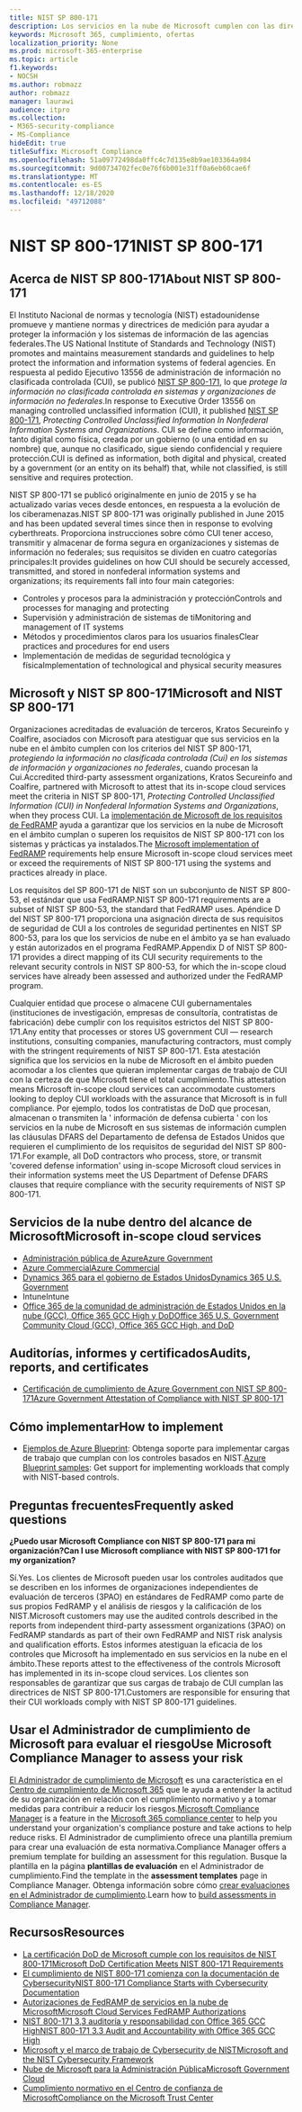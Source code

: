 ```yaml
---
title: NIST SP 800-171
description: Los servicios en la nube de Microsoft cumplen con las directrices de NIST SP 800-171 para proteger la información no clasificada controlada (CUI) en sistemas de información no federales.
keywords: Microsoft 365, cumplimiento, ofertas
localization_priority: None
ms.prod: microsoft-365-enterprise
ms.topic: article
f1.keywords:
- NOCSH
ms.author: robmazz
author: robmazz
manager: laurawi
audience: itpro
ms.collection:
- M365-security-compliance
- MS-Compliance
hideEdit: true
titleSuffix: Microsoft Compliance
ms.openlocfilehash: 51a09772498da0ffc4c7d135e8b9ae103364a984
ms.sourcegitcommit: 9d00734702fec0e76f6b001e31ff0a6eb60cae6f
ms.translationtype: MT
ms.contentlocale: es-ES
ms.lasthandoff: 12/18/2020
ms.locfileid: "49712088"
---
```

# <a name="nist-sp-800-171"></a><span data-ttu-id="bf04d-104">NIST SP 800-171</span><span class="sxs-lookup"><span data-stu-id="bf04d-104">NIST SP 800-171</span></span>

## <a name="about-nist-sp-800-171"></a><span data-ttu-id="bf04d-105">Acerca de NIST SP 800-171</span><span class="sxs-lookup"><span data-stu-id="bf04d-105">About NIST SP 800-171</span></span>

<span data-ttu-id="bf04d-106">El Instituto Nacional de normas y tecnología (NIST) estadounidense promueve y mantiene normas y directrices de medición para ayudar a proteger la información y los sistemas de información de las agencias federales.</span><span class="sxs-lookup"><span data-stu-id="bf04d-106">The US National Institute of Standards and Technology (NIST) promotes and maintains measurement standards and guidelines to help protect the information and information systems of federal agencies.</span></span> <span data-ttu-id="bf04d-107">En respuesta al pedido Ejecutivo 13556 de administración de información no clasificada controlada (CUI), se publicó [NIST SP 800-171](https://csrc.nist.gov/publications/detail/sp/800-171/rev-1/final), lo que *protege la información no clasificada controlada en sistemas y organizaciones de información no federales*.</span><span class="sxs-lookup"><span data-stu-id="bf04d-107">In response to Executive Order 13556 on managing controlled unclassified information (CUI), it published [NIST SP 800-171](https://csrc.nist.gov/publications/detail/sp/800-171/rev-1/final), *Protecting Controlled Unclassified Information In Nonfederal Information Systems and Organizations*.</span></span> <span data-ttu-id="bf04d-108">CUI se define como información, tanto digital como física, creada por un gobierno (o una entidad en su nombre) que, aunque no clasificado, sigue siendo confidencial y requiere protección.</span><span class="sxs-lookup"><span data-stu-id="bf04d-108">CUI is defined as information, both digital and physical, created by a government (or an entity on its behalf) that, while not classified, is still sensitive and requires protection.</span></span>

<span data-ttu-id="bf04d-109">NIST SP 800-171 se publicó originalmente en junio de 2015 y se ha actualizado varias veces desde entonces, en respuesta a la evolución de los ciberamenazas.</span><span class="sxs-lookup"><span data-stu-id="bf04d-109">NIST SP 800-171 was originally published in June 2015 and has been updated several times since then in response to evolving cyberthreats.</span></span> <span data-ttu-id="bf04d-110">Proporciona instrucciones sobre cómo CUI tener acceso, transmitir y almacenar de forma segura en organizaciones y sistemas de información no federales; sus requisitos se dividen en cuatro categorías principales:</span><span class="sxs-lookup"><span data-stu-id="bf04d-110">It provides guidelines on how CUI should be securely accessed, transmitted, and stored in nonfederal information systems and organizations; its requirements fall into four main categories:</span></span>

- <span data-ttu-id="bf04d-111">Controles y procesos para la administración y protección</span><span class="sxs-lookup"><span data-stu-id="bf04d-111">Controls and processes for managing and protecting</span></span>
- <span data-ttu-id="bf04d-112">Supervisión y administración de sistemas de ti</span><span class="sxs-lookup"><span data-stu-id="bf04d-112">Monitoring and management of IT systems</span></span>
- <span data-ttu-id="bf04d-113">Métodos y procedimientos claros para los usuarios finales</span><span class="sxs-lookup"><span data-stu-id="bf04d-113">Clear practices and procedures for end users</span></span>
- <span data-ttu-id="bf04d-114">Implementación de medidas de seguridad tecnológica y física</span><span class="sxs-lookup"><span data-stu-id="bf04d-114">Implementation of technological and physical security measures</span></span>

## <a name="microsoft-and-nist-sp-800-171"></a><span data-ttu-id="bf04d-115">Microsoft y NIST SP 800-171</span><span class="sxs-lookup"><span data-stu-id="bf04d-115">Microsoft and NIST SP 800-171</span></span>

<span data-ttu-id="bf04d-116">Organizaciones acreditadas de evaluación de terceros, Kratos Secureinfo y Coalfire, asociados con Microsoft para atestiguar que sus servicios en la nube en el ámbito cumplen con los criterios del NIST SP 800-171, *protegiendo la información no clasificada controlada (Cui) en los sistemas de información y organizaciones no federales*, cuando procesan la Cui.</span><span class="sxs-lookup"><span data-stu-id="bf04d-116">Accredited third-party assessment organizations, Kratos Secureinfo and Coalfire, partnered with Microsoft to attest that its in-scope cloud services meet the criteria in NIST SP 800-171, *Protecting Controlled Unclassified Information (CUI) in Nonfederal Information Systems and Organizations*, when they process CUI.</span></span> <span data-ttu-id="bf04d-117">La [implementación de Microsoft de los requisitos de FedRAMP](offering-fedramp.md) ayuda a garantizar que los servicios en la nube de Microsoft en el ámbito cumplan o superen los requisitos de NIST SP 800-171 con los sistemas y prácticas ya instalados.</span><span class="sxs-lookup"><span data-stu-id="bf04d-117">The [Microsoft implementation of FedRAMP](offering-fedramp.md) requirements help ensure Microsoft in-scope cloud services meet or exceed the requirements of NIST SP 800-171 using the systems and practices already in place.</span></span>

<span data-ttu-id="bf04d-118">Los requisitos del SP 800-171 de NIST son un subconjunto de NIST SP 800-53, el estándar que usa FedRAMP.</span><span class="sxs-lookup"><span data-stu-id="bf04d-118">NIST SP 800-171 requirements are a subset of NIST SP 800-53, the standard that FedRAMP uses.</span></span> <span data-ttu-id="bf04d-119">Apéndice D del NIST SP 800-171 proporciona una asignación directa de sus requisitos de seguridad de CUI a los controles de seguridad pertinentes en NIST SP 800-53, para los que los servicios de nube en el ámbito ya se han evaluado y están autorizados en el programa FedRAMP.</span><span class="sxs-lookup"><span data-stu-id="bf04d-119">Appendix D of NIST SP 800-171 provides a direct mapping of its CUI security requirements to the relevant security controls in NIST SP 800-53, for which the in-scope cloud services have already been assessed and authorized under the FedRAMP program.</span></span>

<span data-ttu-id="bf04d-120">Cualquier entidad que procese o almacene CUI gubernamentales (instituciones de investigación, empresas de consultoría, contratistas de fabricación) debe cumplir con los requisitos estrictos del NIST SP 800-171.</span><span class="sxs-lookup"><span data-stu-id="bf04d-120">Any entity that processes or stores US government CUI — research institutions, consulting companies, manufacturing contractors, must comply with the stringent requirements of NIST SP 800-171.</span></span> <span data-ttu-id="bf04d-121">Esta atestación significa que los servicios en la nube de Microsoft en el ámbito pueden acomodar a los clientes que quieran implementar cargas de trabajo de CUI con la certeza de que Microsoft tiene el total cumplimiento.</span><span class="sxs-lookup"><span data-stu-id="bf04d-121">This attestation means Microsoft in-scope cloud services can accommodate customers looking to deploy CUI workloads with the assurance that Microsoft is in full compliance.</span></span> <span data-ttu-id="bf04d-122">Por ejemplo, todos los contratistas de DoD que procesan, almacenan o transmiten la ' información de defensa cubierta ' con los servicios en la nube de Microsoft en sus sistemas de información cumplen las cláusulas DFARS del Departamento de defensa de Estados Unidos que requieren el cumplimiento de los requisitos de seguridad del NIST SP 800-171.</span><span class="sxs-lookup"><span data-stu-id="bf04d-122">For example, all DoD contractors who process, store, or transmit 'covered defense information' using in-scope Microsoft cloud services in their information systems meet the US Department of Defense DFARS clauses that require compliance with the security requirements of NIST SP 800-171.</span></span>

## <a name="microsoft-in-scope-cloud-services"></a><span data-ttu-id="bf04d-123">Servicios de la nube dentro del alcance de Microsoft</span><span class="sxs-lookup"><span data-stu-id="bf04d-123">Microsoft in-scope cloud services</span></span>

- [<span data-ttu-id="bf04d-124">Administración pública de Azure</span><span class="sxs-lookup"><span data-stu-id="bf04d-124">Azure Government</span></span>](https://aka.ms/AzureCompliance)
- [<span data-ttu-id="bf04d-125">Azure Commercial</span><span class="sxs-lookup"><span data-stu-id="bf04d-125">Azure Commercial</span></span>](https://azure.microsoft.com/resources/microsoft-azure-compliance-offerings/)
- [<span data-ttu-id="bf04d-126">Dynamics 365 para el gobierno de Estados Unidos</span><span class="sxs-lookup"><span data-stu-id="bf04d-126">Dynamics 365 U.S. Government</span></span>](https://aka.ms/d365-compliance-list)
- <span data-ttu-id="bf04d-127">Intune</span><span class="sxs-lookup"><span data-stu-id="bf04d-127">Intune</span></span>
- [<span data-ttu-id="bf04d-128">Office 365 de la comunidad de administración de Estados Unidos en la nube (GCC), Office 365 GCC High y DoD</span><span class="sxs-lookup"><span data-stu-id="bf04d-128">Office 365 U.S. Government Community Cloud (GCC), Office 365 GCC High, and DoD</span></span>](https://aka.ms/o365-compliance-framework)

## <a name="audits-reports-and-certificates"></a><span data-ttu-id="bf04d-129">Auditorías, informes y certificados</span><span class="sxs-lookup"><span data-stu-id="bf04d-129">Audits, reports, and certificates</span></span>

- [<span data-ttu-id="bf04d-130">Certificación de cumplimiento de Azure Government con NIST SP 800-171</span><span class="sxs-lookup"><span data-stu-id="bf04d-130">Azure Government Attestation of Compliance with NIST SP 800-171</span></span>](https://aka.ms/Azure-NIST-800-171)

## <a name="how-to-implement"></a><span data-ttu-id="bf04d-131">Cómo implementar</span><span class="sxs-lookup"><span data-stu-id="bf04d-131">How to implement</span></span>

- <span data-ttu-id="bf04d-132">[Ejemplos de Azure Blueprint](https://docs.microsoft.com/azure/governance/blueprints/samples/): Obtenga soporte para implementar cargas de trabajo que cumplan con los controles basados en NIST.</span><span class="sxs-lookup"><span data-stu-id="bf04d-132">[Azure Blueprint samples](https://docs.microsoft.com/azure/governance/blueprints/samples/): Get support for implementing workloads that comply with NIST-based controls.</span></span>

## <a name="frequently-asked-questions"></a><span data-ttu-id="bf04d-133">Preguntas frecuentes</span><span class="sxs-lookup"><span data-stu-id="bf04d-133">Frequently asked questions</span></span>

<span data-ttu-id="bf04d-134">**¿Puedo usar Microsoft Compliance con NIST SP 800-171 para mi organización?**</span><span class="sxs-lookup"><span data-stu-id="bf04d-134">**Can I use Microsoft compliance with NIST SP 800-171 for my organization?**</span></span>

<span data-ttu-id="bf04d-135">Sí.</span><span class="sxs-lookup"><span data-stu-id="bf04d-135">Yes.</span></span> <span data-ttu-id="bf04d-136">Los clientes de Microsoft pueden usar los controles auditados que se describen en los informes de organizaciones independientes de evaluación de terceros (3PAO) en estándares de FedRAMP como parte de sus propios FedRAMP y el análisis de riesgos y la calificación de los NIST.</span><span class="sxs-lookup"><span data-stu-id="bf04d-136">Microsoft customers may use the audited controls described in the reports from independent third-party assessment organizations (3PAO) on FedRAMP standards as part of their own FedRAMP and NIST risk analysis and qualification efforts.</span></span> <span data-ttu-id="bf04d-137">Estos informes atestiguan la eficacia de los controles que Microsoft ha implementado en sus servicios en la nube en el ámbito.</span><span class="sxs-lookup"><span data-stu-id="bf04d-137">These reports attest to the effectiveness of the controls Microsoft has implemented in its in-scope cloud services.</span></span> <span data-ttu-id="bf04d-138">Los clientes son responsables de garantizar que sus cargas de trabajo de CUI cumplan las directrices de NIST SP 800-171.</span><span class="sxs-lookup"><span data-stu-id="bf04d-138">Customers are responsible for ensuring that their CUI workloads comply with NIST SP 800-171 guidelines.</span></span>

## <a name="use-microsoft-compliance-manager-to-assess-your-risk"></a><span data-ttu-id="bf04d-139">Usar el Administrador de cumplimiento de Microsoft para evaluar el riesgo</span><span class="sxs-lookup"><span data-stu-id="bf04d-139">Use Microsoft Compliance Manager to assess your risk</span></span>

<span data-ttu-id="bf04d-140">[El Administrador de cumplimiento de Microsoft](https://docs.microsoft.com/microsoft-365/compliance/compliance-manager) es una característica en el [Centro de cumplimiento de Microsoft 365](https://docs.microsoft.com/microsoft-365/compliance/microsoft-365-compliance-center) que le ayuda a entender la actitud de su organización en relación con el cumplimiento normativo y a tomar medidas para contribuir a reducir los riesgos.</span><span class="sxs-lookup"><span data-stu-id="bf04d-140">[Microsoft Compliance Manager](https://docs.microsoft.com/microsoft-365/compliance/compliance-manager) is a feature in the [Microsoft 365 compliance center](https://docs.microsoft.com/microsoft-365/compliance/microsoft-365-compliance-center) to help you understand your organization's compliance posture and take actions to help reduce risks.</span></span> <span data-ttu-id="bf04d-141">El Administrador de cumplimiento ofrece una plantilla premium para crear una evaluación de esta normativa.</span><span class="sxs-lookup"><span data-stu-id="bf04d-141">Compliance Manager offers a premium template for building an assessment for this regulation.</span></span> <span data-ttu-id="bf04d-142">Busque la plantilla en la página **plantillas de evaluación** en el Administrador de cumplimiento.</span><span class="sxs-lookup"><span data-stu-id="bf04d-142">Find the template in the **assessment templates** page in Compliance Manager.</span></span> <span data-ttu-id="bf04d-143">Obtenga información sobre cómo [crear evaluaciones en el Administrador de cumplimiento](https://docs.microsoft.com/microsoft-365/compliance/compliance-manager-assessments).</span><span class="sxs-lookup"><span data-stu-id="bf04d-143">Learn how to [build assessments in Compliance Manager](https://docs.microsoft.com/microsoft-365/compliance/compliance-manager-assessments).</span></span>

## <a name="resources"></a><span data-ttu-id="bf04d-144">Recursos</span><span class="sxs-lookup"><span data-stu-id="bf04d-144">Resources</span></span>

- [<span data-ttu-id="bf04d-145">La certificación DoD de Microsoft cumple con los requisitos de NIST 800-171</span><span class="sxs-lookup"><span data-stu-id="bf04d-145">Microsoft DoD Certification Meets NIST 800-171 Requirements</span></span>](offering-DoD-DISA-L2-L4-L5.md)
- [<span data-ttu-id="bf04d-146">El cumplimiento de NIST 800-171 comienza con la documentación de Cybersecurity</span><span class="sxs-lookup"><span data-stu-id="bf04d-146">NIST 800-171 Compliance Starts with Cybersecurity Documentation</span></span>](https://www.nist800171.com/)
- [<span data-ttu-id="bf04d-147">Autorizaciones de FedRAMP de servicios en la nube de Microsoft</span><span class="sxs-lookup"><span data-stu-id="bf04d-147">Microsoft Cloud Services FedRAMP Authorizations</span></span>](https://marketplace.fedramp.gov/index.html?status=Compliant&sort=productName#/products)
- [<span data-ttu-id="bf04d-148">NIST 800-171 3,3 auditoría y responsabilidad con Office 365 GCC High</span><span class="sxs-lookup"><span data-stu-id="bf04d-148">NIST 800-171 3.3 Audit and Accountability with Office 365 GCC High</span></span>](https://info.summit7systems.com/blog/nist-3.3-audit-and-accountability-with-office-365)
- [<span data-ttu-id="bf04d-149">Microsoft y el marco de trabajo de Cybersecurity de NIST</span><span class="sxs-lookup"><span data-stu-id="bf04d-149">Microsoft and the NIST Cybersecurity Framework</span></span>](offering-nist-csf.md)
- [<span data-ttu-id="bf04d-150">Nube de Microsoft para la Administración Pública</span><span class="sxs-lookup"><span data-stu-id="bf04d-150">Microsoft Government Cloud</span></span>](https://www.microsoft.com/enterprise/government)
- [<span data-ttu-id="bf04d-151">Cumplimiento normativo en el Centro de confianza de Microsoft</span><span class="sxs-lookup"><span data-stu-id="bf04d-151">Compliance on the Microsoft Trust Center</span></span>](https://www.microsoft.com/trust-center/compliance/compliance-overview)
